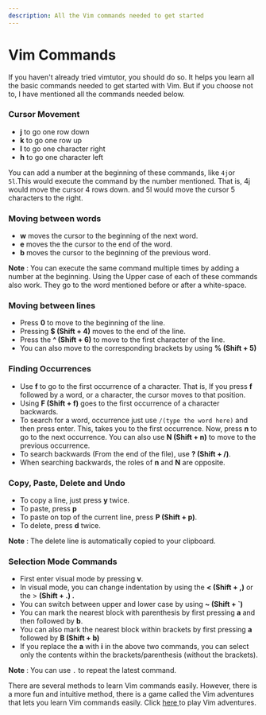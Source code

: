 ```yaml
---
description: All the Vim commands needed to get started
---
```


# Vim Commands

If you haven't already tried vimtutor, you should do so. It helps you learn all the basic commands needed to get started with Vim. But if you choose not to, I have mentioned all the commands needed below. 

### Cursor Movement

* **j** to go one row down 
* **k** to go one row up 
* **l** to go one character right
* **h** to go one character left

You can add a number at the beginning of these commands, like `4j`or `5l`.This would execute the command by the number mentioned. That is, 4j would move the cursor 4 rows down. and 5l would move the cursor 5 characters to the right.

### Moving between words

* **w** moves the cursor to the beginning of the next word.
* **e** moves the the cursor to the end of the word.
* **b** moves the cursor to the beginning of the previous word.

**Note** : You can execute the same command multiple times by adding a number at the beginning. Using the Upper case of each of these commands also work. They go to the word mentioned before or after a white-space.  

### Moving between lines

* Press **0** to move to the beginning of the line.
* Pressing **$ \(Shift + 4\)** moves to the end of the line.
* Press the  **^ \(Shift + 6\)** to move to the first character of the line.
* You can also move to the corresponding brackets by using **% \(Shift + 5\)**

### Finding Occurrences

* Use **f** to go to the first occurrence of a character. That is, If you press **f**   followed by a word, or a character, the cursor moves to that position.
* Using **F \(Shift + f\)** goes to the first occurrence of a character backwards. 
* To search for a word, occurrence just use `/(type the word here)` and then press enter. This, takes you to the first occurrence. Now, press **n** to go to the next occurrence. You can also use  **N \(Shift + n\)** to move to the previous occurrence. 
* To search backwards \(From the end of the file\), use **? \(Shift + /\)**.
* When searching backwards, the roles of **n** and **N** are opposite.

### Copy, Paste, Delete and Undo

* To copy a line, just press **y** twice. 
* To paste, press **p**
* To paste on top of the current line, press **P \(Shift + p\)**.
* To delete, press **d** twice. 

 **Note** : The delete line is automatically copied to your clipboard. 

### Selection Mode Commands

* First enter visual mode by pressing **v**.
* In visual mode, you can change indentation by using the **&lt; \(Shift + ,\)** or the &gt; **\(Shift + .\) .**
* You can switch between upper and lower case by using **~ \(Shift + \`\)** 
* You can mark the nearest block with parenthesis by first pressing **a** and then followed by **b**.
* You can also mark the nearest block within brackets by first pressing **a** followed by **B \(Shift + b\)**
* If you replace the **a** with **i** in the above two commands, you can select only the contents within the brackets/parenthesis \(without the brackets\). 

**Note** : You can use `.` to repeat the latest command.

There are several methods to learn Vim commands easily. However, there is a more fun and intuitive method, there is a game called the Vim adventures that lets you learn Vim commands easily. Click [here ](https://vim-adventures.com/)to play Vim adventures. 



